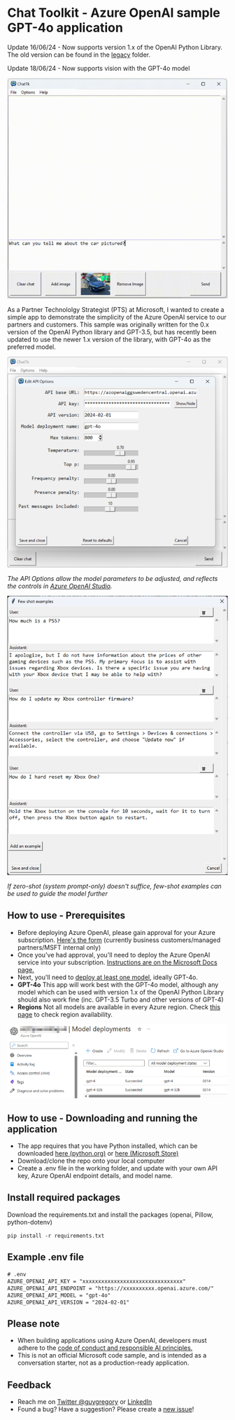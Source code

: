 # Chat Toolkit - Azure OpenAI sample GPT-4o application
Update 16/06/24 - Now supports version 1.x of the OpenAI Python Library. The old version can be found in the [legacy](/legacy/ChatTk-legacy.py) folder.

Update 18/06/24 - Now supports vision with the GPT-4o model

![](media/GPT-4o-2.gif)

As a Partner Technololgy Strategist (PTS) at Microsoft, I wanted to create a simple app to demonstrate the simplicity of the Azure OpenAI service to our partners and customers. This sample was originally written for the 0.x version of the OpenAI Python library and GPT-3.5, but has recently been updated to use the newer 1.x version of the library, with GPT-4o as the preferred model.

![](/media/APIOptions-4o-2.png)

*The API Options allow the model parameters to be adjusted, and reflects the controls in [Azure OpenAI Studio](https://oai.azure.com/portal).*

![](/media/FewShot.png)

*If zero-shot (system prompt-only) doesn't suffice, few-shot examples can be used to guide the model further*

## How to use - Prerequisites

* Before deploying Azure OpenAI, please gain approval for your Azure subscription. [Here's the form](https://aka.ms/oai/access) (currently business customers/managed partners/MSFT internal only)
* Once you've had approval, you'll need to deploy the Azure OpenAI service into your subscription. [Instructions are on the Microsoft Docs page.](https://learn.microsoft.com/en-us/azure/cognitive-services/openai/how-to/create-resource?pivots=web-portal)
* Next, you'll need to [deploy at least one model](https://learn.microsoft.com/en-us/azure/cognitive-services/openai/how-to/create-resource?pivots=web-portal#deploy-a-model), ideally GPT-4o.
* **GPT-4o** This app will work best with the GPT-4o model, although any model which can be used with version 1.x of the OpenAI Python Library should also work fine (inc. GPT-3.5 Turbo and other versions of GPT-4)
* **Regions** Not all models are available in every Azure region. Check [this page]([https://learn.microsoft.com/en-us/azure/cognitive-services/openai/concepts/models#gpt-4-models](https://learn.microsoft.com/en-us/azure/ai-services/openai/concepts/models#gpt-4-and-gpt-4-turbo-model-availability)) to check region availability.


![](media/Models2v4.png)

## How to use - Downloading and running the application
* The app requires that you have Python installed, which can be downloaded [here (python.org)](https://www.python.org/downloads/) or [here (Microsoft Store)](https://www.microsoft.com/store/productId/9NRWMJP3717K)
* Download/clone the repo onto your local computer
* Create a .env file in the working folder, and update with your own API key, Azure OpenAI endpoint details, and model name.

## Install required packages ##
Download the requirements.txt and install the packages (openai, Pillow, python-dotenv)
```
pip install -r requirements.txt
```

## Example .env file ##
```
# .env
AZURE_OPENAI_API_KEY = "xxxxxxxxxxxxxxxxxxxxxxxxxxxxxxxx"
AZURE_OPENAI_API_ENDPOINT = "https://xxxxxxxxxx.openai.azure.com/"
AZURE_OPENAI_API_MODEL = "gpt-4o"
AZURE_OPENAI_API_VERSION = "2024-02-01"
```

## Please note

* When building applications using Azure OpenAI, developers must adhere to the [code of conduct and responsible AI principles.](https://learn.microsoft.com/legal/cognitive-services/openai/code-of-conduct?context=%2Fazure%2Fcognitive-services%2Fopenai%2Fcontext%2Fcontext)
* This is not an official Microsoft code sample, and is intended as a conversation starter, not as a production-ready application.

## Feedback

*  Reach me on [Twitter @guygregory](https://twitter.com/guygregory) or [LinkedIn](https://linkedin.com/in/guygregory)
*  Found a bug? Have a suggestion? Please create a [new issue](https://github.com/guygregory/ChatToolkit/issues)!

